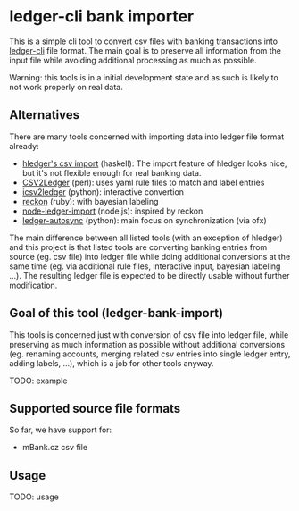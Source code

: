 # ledger-cli bank importer

This is a simple cli tool to convert csv files with banking transactions into
[ledger-cli](http://ledger-cli.org/) file format.
The main goal is to preserve all information from the input file while avoiding
additional processing as much as possible.

Warning: this tools is in a initial development state and as such is likely to
not work properly on real data.

## Alternatives

There are many tools concerned with importing data into ledger file format
already:

 * [hledger's csv import](http://hledger.org/manual#csv-files) (haskell):
   The import feature of hledger looks nice, but it's not flexible enough for
   real banking data.
 * [CSV2Ledger](https://github.com/jwiegley/CSV2Ledger) (perl):
   uses yaml rule files to match and label entries
 * [icsv2ledger](https://github.com/quentinsf/icsv2ledger) (python):
   interactive convertion
 * [reckon](https://github.com/cantino/reckon) (ruby):
   with bayesian labeling
 * [node-ledger-import](https://github.com/slashdotdash/node-ledger-import) (node.js):
   inspired by reckon
 * [ledger-autosync](https://bitbucket.org/egh/ledger-autosync) (python):
   main focus on synchronization (via ofx)

The main difference between all listed tools (with an exception of hledger) and
this project is that listed tools are converting banking entries from source
(eg. csv file) into ledger file while doing additional conversions at the same
time (eg. via additional rule files, interactive input, bayesian labeling
...). The resulting ledger file is expected to be directly usable without
further modification.

## Goal of this tool (ledger-bank-import)

This tools is concerned just with conversion of csv file into ledger file,
while preserving as much information as possible without additional conversions
(eg. renaming accounts, merging related csv entries into single ledger entry,
adding labels, ...), which is a job for other tools anyway.

TODO: example

## Supported source file formats

So far, we have support for:

 * mBank.cz csv file

## Usage

TODO: usage
